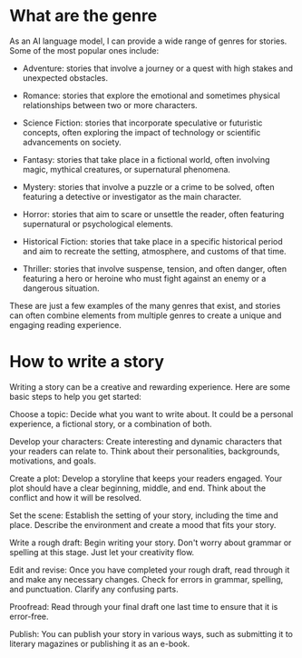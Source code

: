 # What are the genre

As an AI language model, I can provide a wide range of genres for stories. Some of the most popular ones include:

* Adventure: stories that involve a journey or a quest with high stakes and unexpected obstacles.

* Romance: stories that explore the emotional and sometimes physical relationships between two or more characters.

* Science Fiction: stories that incorporate speculative or futuristic concepts, often exploring the impact of technology or scientific advancements on society.

* Fantasy: stories that take place in a fictional world, often involving magic, mythical creatures, or supernatural phenomena.

* Mystery: stories that involve a puzzle or a crime to be solved, often featuring a detective or investigator as the main character.

* Horror: stories that aim to scare or unsettle the reader, often featuring supernatural or psychological elements.

* Historical Fiction: stories that take place in a specific historical period and aim to recreate the setting, atmosphere, and customs of that time.

* Thriller: stories that involve suspense, tension, and often danger, often featuring a hero or heroine who must fight against an enemy or a dangerous situation.

These are just a few examples of the many genres that exist, and stories can often combine elements from multiple genres to create a unique and engaging reading experience.

# How to write a story

Writing a story can be a creative and rewarding experience. Here are some basic steps to help you get started:

Choose a topic: Decide what you want to write about. It could be a personal experience, a fictional story, or a combination of both.

Develop your characters: Create interesting and dynamic characters that your readers can relate to. Think about their personalities, backgrounds, motivations, and goals.

Create a plot: Develop a storyline that keeps your readers engaged. Your plot should have a clear beginning, middle, and end. Think about the conflict and how it will be resolved.

Set the scene: Establish the setting of your story, including the time and place. Describe the environment and create a mood that fits your story.

Write a rough draft: Begin writing your story. Don't worry about grammar or spelling at this stage. Just let your creativity flow.

Edit and revise: Once you have completed your rough draft, read through it and make any necessary changes. Check for errors in grammar, spelling, and punctuation. Clarify any confusing parts.

Proofread: Read through your final draft one last time to ensure that it is error-free.

Publish: You can publish your story in various ways, such as submitting it to literary magazines or publishing it as an e-book.
